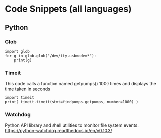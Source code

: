 # Code Snippets (all languages)

## Python

### Glob
    import glob
    for g in glob.glob("/dev/tty.usbmodem*"):
        print(g)
        
### Timeit
This code calls a function named getpumps() 1000 times and displays the time taken in seconds

    import timeit
    print( timeit.timeit(stmt=findpumps.getpumps, number=1000) )

### Watchdog
Python API library and shell utilities to monitor file system events.
https://python-watchdog.readthedocs.io/en/v0.10.3/

